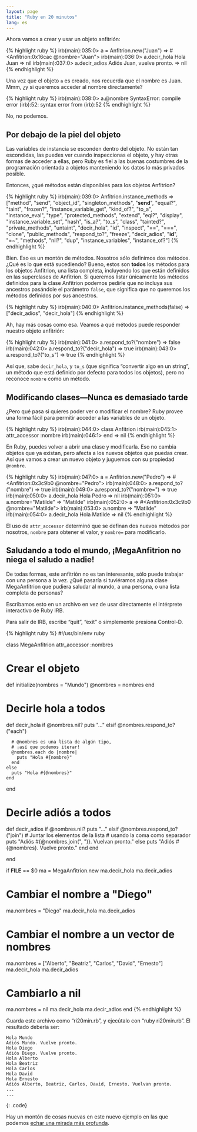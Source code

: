 ```yaml
---
layout: page
title: "Ruby en 20 minutos"
lang: es
---
```


Ahora vamos a crear y usar un objeto anfitrión:

{% highlight ruby %}
irb(main):035:0> a = Anfitrion.new("Juan")
=> #<Anfitrion:0x16cac @nombre="Juan">
irb(main):036:0> a.decir_hola
Hola Juan
=> nil
irb(main):037:0> a.decir_adios
Adiós Juan, vuelve pronto.
=> nil
{% endhighlight %}

Una vez que el objeto `a` es creado, nos recuerda que el nombre es Juan.
Mmm, ¿y si queremos acceder al nombre directamente?

{% highlight ruby %}
irb(main):038:0> a.@nombre
SyntaxError: compile error
(irb):52: syntax error
        from (irb):52
{% endhighlight %}

No, no podemos.

## Por debajo de la piel del objeto

Las variables de instancia se esconden dentro del objeto. No están tan
escondidas, las puedes ver cuando inspeccionas el objeto, y hay otras
formas de acceder a ellas, pero Ruby es fiel a las buenas costumbres de
la programación orientada a objetos manteniendo los datos lo más
privados posible.

Entonces, ¿qué métodos están disponibles para los objetos Anfitrion?

{% highlight ruby %}
irb(main):039:0> Anfitrion.instance_methods
=> ["method", "send", "object_id", "singleton_methods",
    "__send__", "equal?", "taint", "frozen?",
    "instance_variable_get", "kind_of?", "to_a",
    "instance_eval", "type", "protected_methods", "extend",
    "eql?", "display", "instance_variable_set", "hash",
    "is_a?", "to_s", "class", "tainted?", "private_methods",
    "untaint", "decir_hola", "id", "inspect", "==", "===",
    "clone", "public_methods", "respond_to?", "freeze",
    "decir_adios", "__id__", "=~", "methods", "nil?", "dup",
    "instance_variables", "instance_of?"]
{% endhighlight %}

Bien. Eso es un montón de métodos. Nosotros sólo definimos dos métodos.
¿Qué es lo que está sucediendo? Bueno, estos son **todos** los métodos
para los objetos Anfitrion, una lista completa, incluyendo los que están
definidos en las superclases de Anfitrion. Si queremos listar únicamente
los métodos definidos para la clase Anfitrion podemos pedirle que no
incluya sus ancestros pasándole el parámetro `false`, que significa que
no queremos los métodos definidos por sus ancestros.

{% highlight ruby %}
irb(main):040:0> Anfitrion.instance_methods(false)
=> ["decir_adios", "decir_hola"]
{% endhighlight %}

Ah, hay más cosas como esa. Veamos a qué métodos puede responder nuestro
objeto anfitrión:

{% highlight ruby %}
irb(main):041:0> a.respond_to?("nombre")
=> false
irb(main):042:0> a.respond_to?("decir_hola")
=> true
irb(main):043:0> a.respond_to?("to_s")
=> true
{% endhighlight %}

Así que, sabe `decir_hola`, y `to_s` (que significa “convertir algo en
un string”, un método que está definido por defecto para todos los
objetos), pero no reconoce `nombre` como un método.

## Modificando clases—Nunca es demasiado tarde

¿Pero qué pasa si quieres poder ver o modificar el nombre? Ruby provee
una forma fácil para permitir acceder a las variables de un objeto.

{% highlight ruby %}
irb(main):044:0> class Anfitrion
irb(main):045:1>   attr_accessor :nombre
irb(main):046:1> end
=> nil
{% endhighlight %}

En Ruby, puedes volver a abrir una clase y modificarla. Eso no cambia
objetos que ya existan, pero afecta a los nuevos objetos que puedas
crear. Así que vamos a crear un nuevo objeto y juguemos con su propiedad
`@nombre`.

{% highlight ruby %}
irb(main):047:0> a = Anfitrion.new("Pedro")
=> #<Anfitrion:0x3c9b0 @nombre="Pedro">
irb(main):048:0> a.respond_to?("nombre")
=> true
irb(main):049:0> a.respond_to?("nombre=")
=> true
irb(main):050:0> a.decir_hola
Hola Pedro
=> nil
irb(main):051:0> a.nombre="Matilde"
=> "Matilde"
irb(main):052:0> a
=> #<Anfitrion:0x3c9b0 @nombre="Matilde">
irb(main):053:0> a.nombre
=> "Matilde"
irb(main):054:0> a.decir_hola
Hola Matilde
=> nil
{% endhighlight %}

El uso de `attr_accessor` determinó que se definan dos nuevos métodos
por nosotros, `nombre` para obtener el valor, y `nombre=` para
modificarlo.

## Saludando a todo el mundo, ¡MegaAnfitrion no niega el saludo a nadie!

De todas formas, este anfitrión no es tan interesante, sólo puede
trabajar con una persona a la vez. ¿Qué pasaría si tuviéramos alguna
clase MegaAnfitrion que pudiera saludar al mundo, a una persona, o una
lista completa de personas?

Escribamos esto en un archivo en vez de usar directamente el intérprete
interactivo de Ruby IRB.

Para salir de IRB, escribe “quit”, “exit” o simplemente presiona
Control-D.

{% highlight ruby %}
#!/usr/bin/env ruby

class MegaAnfitrion
  attr_accessor :nombres

  # Crear el objeto
  def initialize(nombres = "Mundo")
    @nombres = nombres
  end

  # Decirle hola a todos
  def decir_hola
    if @nombres.nil?
      puts "..."
    elsif @nombres.respond_to?("each")

      # @nombres es una lista de algún tipo,
      # ¡así que podemos iterar!
      @nombres.each do |nombre|
        puts "Hola #{nombre}"
      end
    else
      puts "Hola #{@nombres}"
    end
  end

  # Decirle adiós a todos
  def decir_adios
    if @nombres.nil?
      puts "..."
    elsif @nombres.respond_to?("join")
      # Juntar los elementos de la lista
      # usando la coma como separador
      puts "Adiós #{@nombres.join(", ")}. Vuelvan pronto."
    else
      puts "Adiós #{@nombres}. Vuelve pronto."
    end
  end

end


if __FILE__ == $0
  ma = MegaAnfitrion.new
  ma.decir_hola
  ma.decir_adios

  # Cambiar el nombre a "Diego"
  ma.nombres = "Diego"
  ma.decir_hola
  ma.decir_adios

  # Cambiar el nombre a un vector de nombres
  ma.nombres = ["Alberto", "Beatriz", "Carlos",
    "David", "Ernesto"]
  ma.decir_hola
  ma.decir_adios

  # Cambiarlo a nil
  ma.nombres = nil
  ma.decir_hola
  ma.decir_adios
end
{% endhighlight %}

Guarda este archivo como “ri20min.rb”, y ejecútalo con “ruby
ri20min.rb”. El resultado debería ser:

    Hola Mundo
    Adiós Mundo. Vuelve pronto.
    Hola Diego
    Adiós Diego. Vuelve pronto.
    Hola Alberto
    Hola Beatriz
    Hola Carlos
    Hola David
    Hola Ernesto
    Adiós Alberto, Beatriz, Carlos, David, Ernesto. Vuelvan pronto.
    ...
    ...
{: .code}

Hay un montón de cosas nuevas en este nuevo ejemplo en las que podemos
[echar una mirada más profunda](../4/).

